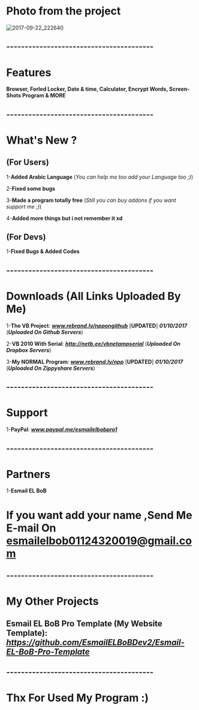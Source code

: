 # Photo from the project
![2017-09-22_222640](https://user-images.githubusercontent.com/28893833/30763333-fe79c8f0-9fe5-11e7-8af4-a9e2c7bb8c5f.png)
## ----------------------------------------
# Features 

**Browser, Forled Locker, Date & time, Calculator, Encrypt Words, Screen-Shots Program & MORE**
## ----------------------------------------

# What's New ?

## (For Users)

1-**Added Arabic Language** (*You can help me too add your Language too ;)*)

2-**Fixed some bugs**

3-**Made a program totally free** (*Still you can buy addons if you want support me ;)*)

4-**Added more things but i not remember it xd**

## (For Devs)

1-**Fixed Bugs & Added Codes**

## ----------------------------------------
# Downloads (All Links Uploaded By Me)

1-**The VB Project**: ***www.rebrand.ly/nppongithub*** [**UPDATED**] ***01/10/2017*** (***Uploaded On Github Servers***)

2-**VB 2010 With Serial**:  ***http://netb.ee/vbnetampserial*** (***Uploaded On Dropbox Servers***)

3-**My NORMAL Program**:  ***www.rebrand.ly/npp*** [**UPDATED**] ***01/10/2017*** (***Uploaded On Zippyshare Servers***)

## ----------------------------------------

# Support

1-**PayPal**: ***www.paypal.me/esmailelbobpro1***

## ----------------------------------------

# Partners

1-**Esmail EL BoB**

# If you want add your name ,Send Me E-mail On  **esmailelbob01124320019@gmail.com**

## ----------------------------------------

# My Other Projects

## Esmail EL BoB Pro Template (My Website Template): ***https://github.com/EsmailELBoBDev2/Esmail-EL-BoB-Pro-Template***

## ----------------------------------------

# Thx For Used My Program :)
